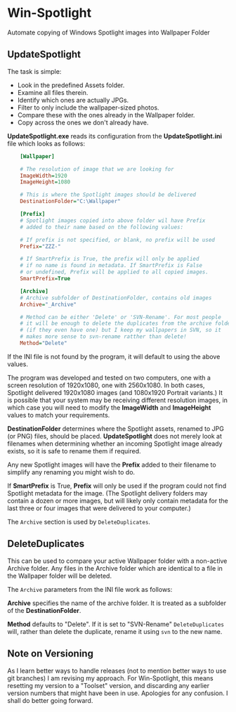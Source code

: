 # Win-Spotlight

Automate copying of Windows Spotlight images into Wallpaper Folder

## UpdateSpotlight

The task is simple:

* Look in the predefined Assets folder.
* Examine all files therein.
* Identify which ones are actually JPGs.
* Filter to only include the wallpaper-sized photos.
* Compare these with the ones already in the Wallpaper folder.
* Copy across the ones we don't already have.

**UpdateSpotlight.exe** reads its configuration from the **UpdateSpotlight.ini** file which looks as follows:

```ini
    [Wallpaper]

    # The resolution of image that we are looking for
    ImageWidth=1920
    ImageHeight=1080

    # This is where the Spotlight images should be delivered
    DestinationFolder="C:\Wallpaper"

    [Prefix]
    # Spotlight images copied into above folder wil have Prefix
    # added to their name based on the following values:

    # If prefix is not specified, or blank, no prefix will be used
    Prefix="ZZZ-"

    # If SmartPrefix is True, the prefix will only be applied
    # if no name is found in metadata. If SmartPrefix is False
    # or undefined, Prefix will be applied to all copied images.
    SmartPrefix=True

    [Archive]
    # Archive subfolder of DestinationFolder, contains old images
    Archive="_Archive"

    # Method can be either 'Delete' or 'SVN-Rename'. For most people
    # it will be enough to delete the duplicates from the archive folder
    # (if they even have one) but I keep my wallpapers in SVN, so it
    # makes more sense to svn-rename ratther than delete!
    Method="Delete"
```

If the INI file is not found by the program, it will default to using the above values.

The program was developed and tested on two computers, one with a screen resolution of 1920x1080, one with 2560x1080. In both cases, Spotlight delivered 1920x1080 images (and 1080x1920 Portrait variants.) It is possible that your system may be receiving different resolution images, in which case you will need to modify the **ImageWidth** and **ImageHeight** values to match your requirements.

**DestinationFolder** determines where the Spotlight assets, renamed to JPG (or PNG) files, should be placed. **UpdateSpotlight** does not merely look at filenames when determining whether an incoming Spotlight image already exists, so it is safe to rename them if required.

Any new Spotlight images will have the **Prefix** added to their filename to simplify any renaming you might wish to do.

If **SmartPrefix** is True, **Prefix** will only be used if the program could not find Spotlight metadata for the image. (The Spotlight delivery folders may contain a dozen or more images, but will likely only contain metadata for the last three or four images that were delivered to your computer.)

The `Archive` section is used by `DeleteDuplicates`.

## DeleteDuplicates

This can be used to compare your active Wallpaper folder with a non-active Archive folder. Any files in the Archive folder which are identical to a file in the Wallpaper folder will be deleted.

The `Archive` parameters from the INI file work as follows:

**Archive** specifies the name of the archive folder. It is treated as a subfolder of the **DestinationFolder**.

**Method** defaults to "Delete". If it is set to "SVN-Rename" `DeleteDuplicates` will, rather than delete the duplicate, rename it using `svn` to the new name.

## Note on Versioning

As I learn better ways to handle releases (not to mention better ways to use git branches) I am revising my approach. For Win-Spotlight, this means resetting my version to a "Toolset" version, and discarding any earlier version numbers that might have been in use. Apologies for any confusion. I shall do better going forward.
